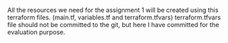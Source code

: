 All the resources we need for the assignment 1 will be created using this terraform files. (main.tf, variables.tf and terraform.tfvars)
terraform.tfvars file should not be committed to the git, but here I have committed for the evaluation purpose.

